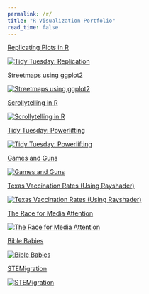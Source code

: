 ```yaml
---
permalink: /r/
title: "R Visualization Portfolio"
read_time: false
---
```

         
[Replicating Plots in R](https://connorrothschild.github.io/r/tt-replication/)

[![Tidy Tuesday: Replication](https://raw.githubusercontent.com/connorrothschild/connorrothschild.github.io/master/_assets/images/replication.jpg)](https://connorrothschild.github.io/r/tt-replication/)         
         
[Streetmaps using ggplot2](https://connorrothschild.github.io/r/map-springfield/)

[![Streetmaps using ggplot2](https://raw.githubusercontent.com/connorrothschild/connorrothschild.github.io/master/_assets/images/streetmap.jpg)](https://connorrothschild.github.io/r/map-springfield/)
         
[Scrollytelling in R](https://connorrothschild.shinyapps.io/automation/)

[![Scrollytelling in R](https://raw.githubusercontent.com/connorrothschild/connorrothschild.github.io/master/_assets/images/scrollytelling.gif)](https://connorrothschild.shinyapps.io/automation/)

[Tidy Tuesday: Powerlifting](https://connorrothschild.github.io/r/tt-powerlifting/)

[![Tidy Tuesday: Powerlifting](https://raw.githubusercontent.com/connorrothschild/connorrothschild.github.io/master/_assets/images/powerlifting.jpg)](https://connorrothschild.github.io/r/tt-powerlifting/) 

[Games and Guns](https://connorrothschild.github.io/r/games-and-guns/)

[![Games and Guns](https://raw.githubusercontent.com/connorrothschild/connorrothschild.github.io/master/_assets/images/gamesandguns.jpg)](https://connorrothschild.github.io/r/games-and-guns/) 

[Texas Vaccination Rates (Using Rayshader)](https://connorrothschild.github.io/r/tx-vaccination-rates/)

[![Texas Vaccination Rates (Using Rayshader)](https://raw.githubusercontent.com/connorrothschild/connorrothschild.github.io/master/_assets/images/rayshader.gif)](https://connorrothschild.github.io/r/tx-vaccination-rates/)

[The Race for Media Attention](https://connorrothschild.github.io/r/media-mentions/)

[![The Race for Media Attention](https://raw.githubusercontent.com/connorrothschild/connorrothschild.github.io/master/_assets/images/mediamentions.jpg)](https://connorrothschild.github.io/r/media-mentions/) 

[Bible Babies](https://connorrothschild.github.io/r/bible-babies/)

[![Bible Babies](https://raw.githubusercontent.com/connorrothschild/connorrothschild.github.io/master/_assets/images/biblebabies.gif)](https://connorrothschild.github.io/r/bible-babies/)

[STEMigration](https://connorrothschild.github.io/r/stem-migration/)

[![STEMigration](https://raw.githubusercontent.com/connorrothschild/connorrothschild.github.io/master/_assets/images/stemigration.jpg)](https://connorrothschild.github.io/r/stem-migration/) 
